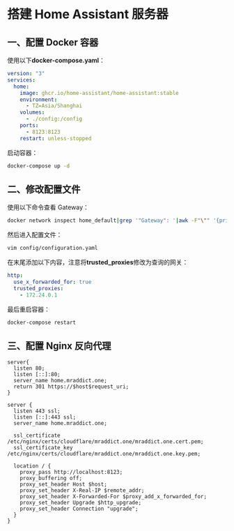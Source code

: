 # 搭建 Home Assistant 服务器

## 一、配置 Docker 容器

使用以下**docker-compose.yaml**：

```yaml
version: "3"
services:
  home:
    image: ghcr.io/home-assistant/home-assistant:stable
    environment:
      - TZ=Asia/Shanghai
    volumes:
      - ./config:/config
    ports:
      - 8123:8123
    restart: unless-stopped
```

启动容器：

```sh
docker-compose up -d
```

## 二、修改配置文件

使用以下命令查看 Gateway：

```sh
docker network inspect home_default|grep '"Gateway": '|awk -F"\"" '{print $4}'
```

然后进入配置文件：

```sh
vim config/configuration.yaml
```

在末尾添加以下内容，注意将**trusted_proxies**修改为查询的网关：

```yaml
http:
  use_x_forwarded_for: true
  trusted_proxies:
    - 172.24.0.1
```

最后重启容器：

```sh
docker-compose restart
```

## 三、配置 Nginx 反向代理

```
server{
  listen 80;
  listen [::]:80;
  server_name home.mraddict.one;
  return 301 https://$host$request_uri;
}

server {
  listen 443 ssl;
  listen [::]:443 ssl;
  server_name home.mraddict.one;

  ssl_certificate  /etc/nginx/certs/cloudflare/mraddict.one/mraddict.one.cert.pem;
  ssl_certificate_key /etc/nginx/certs/cloudflare/mraddict.one/mraddict.one.key.pem;

  location / {
    proxy_pass http://localhost:8123;
    proxy_buffering off;
    proxy_set_header Host $host;
    proxy_set_header X-Real-IP $remote_addr;
    proxy_set_header X-Forwarded-For $proxy_add_x_forwarded_for;
    proxy_set_header Upgrade $http_upgrade;
    proxy_set_header Connection "upgrade";
  }
}
```
